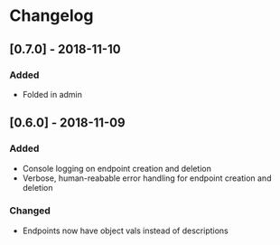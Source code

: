 # Changelog

## [0.7.0] - 2018-11-10
### Added
- Folded in admin

## [0.6.0] - 2018-11-09
### Added
- Console logging on endpoint creation and deletion
- Verbose, human-reabable error handling for endpoint creation and deletion

### Changed
- Endpoints now have object vals instead of descriptions
